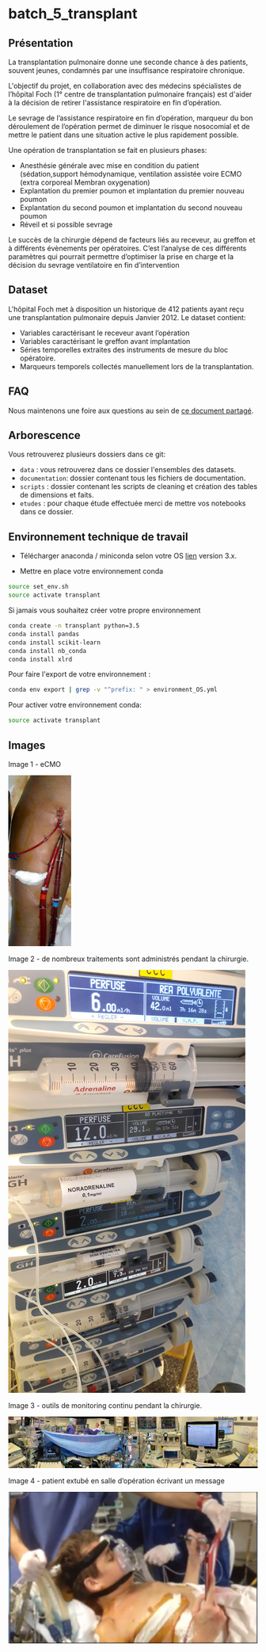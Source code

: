 # batch_5_transplant

## Présentation

La transplantation pulmonaire donne une seconde chance à des patients, souvent jeunes, condamnés par une insuffisance respiratoire chronique.

L'objectif du projet, en collaboration avec des médecins spécialistes de l’hôpital Foch (1° centre de transplantation pulmonaire français) est d'aider à la décision de retirer l'assistance respiratoire en fin d’opération.

Le sevrage de l’assistance respiratoire en fin d’opération, marqueur du bon déroulement de l’opération permet de diminuer le risque nosocomial et de mettre le patient dans une situation active le plus rapidement possible.

Une opération de transplantation se fait en plusieurs phases:

- Anesthésie générale avec mise en condition du patient (sédation,support hémodynamique, ventilation assistée voire ECMO (extra corporeal Membran oxygenation)
- Explantation du premier poumon et implantation du premier nouveau poumon
- Explantation du second poumon et implantation du second nouveau poumon
- Réveil et si possible sevrage

Le succès de la chirurgie dépend de facteurs liés au receveur, au greffon et à différents évènements per opératoires. C’est l’analyse de ces différents paramètres qui pourrait permettre d’optimiser la prise en charge et la décision du sevrage ventilatoire en fin d’intervention

## Dataset

L'hôpital Foch met à disposition un historique de 412 patients ayant reçu une transplantation pulmonaire depuis Janvier 2012. Le dataset contient:

- Variables caractérisant le receveur avant l’opération
- Variables caractérisant le greffon avant implantation
- Séries temporelles extraites des instruments de mesure du bloc opératoire.
- Marqueurs temporels collectés manuellement lors de la transplantation.

## FAQ

Nous maintenons une foire aux questions au sein de [ce document partagé](https://docs.google.com/document/d/1d_Tbq-IAW-30KVEQZv_IKozlDDtzy6QnfETXtgBTucw/edit).


## Arborescence 

Vous retrouverez plusieurs dossiers dans ce git:

- `data` : vous retrouverez dans ce dossier l'ensembles des datasets.
- `documentation`: dossier contenant tous les fichiers de documentation.
- `scripts` : dossier contenant les scripts de cleaning et création des tables de dimensions et faits.
- `etudes` : pour chaque étude effectuée merci de mettre vos notebooks dans ce dossier.

## Environnement technique de travail 

- Télécharger anaconda / miniconda selon votre OS [lien](https://www.anaconda.com/download/#macos) version 3.x.

- Mettre en place votre environnement conda

```bash
source set_env.sh
source activate transplant
```

Si jamais vous souhaitez créer votre propre environnement

```bash
conda create -n transplant python=3.5
conda install pandas
conda install scikit-learn
conda install nb_conda
conda install xlrd
```

Pour faire l'export de votre environnement :

```bash
conda env export | grep -v "^prefix: " > environment_OS.yml
```

Pour activer votre environnement conda:
```bash
source activate transplant
```

## Images

Image 1 - eCMO

![ECMO](images/ecmo.png)

Image 2 - de nombreux traitements sont administrés pendant la chirurgie.

![traitements](images/traitements.png)

Image 3 - outils de monitoring continu pendant la chirurgie.

![monitoring](images/monitoring.png)

Image 4 - patient extubé en salle d’opération écrivant un message

![extubation](images/extubation.png)
